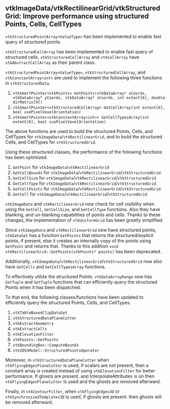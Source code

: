 ## vtkImageData/vtkRectilinearGrid/vtkStructuredGrid: Improve performance using structured Points, Cells, CellTypes

`vtkStructuredPointArray<ValueType>` has been implemented to enable fast query of structured points.

`vtkStructuredCellArray` has been implemented to enable fast query of structured cells. `vtkStructuredCellArray` and
`vtkCellArray` have `vtkAbstractCellArray` as their parent class.

`vtkStructuredPointArray<ValueType>`, `vtkStructuredCellArray`, and `vtkConstantArray<int>` are used to implement
the following three functions in `vtkStructuredData`.

1) `vtkSmartPointer<vtkPoints> GetPoints(vtkDataArray* xCoords, vtkDataArray* yCoords, vtkDataArray* zCoords,
   int extent[6], double dirMatrix[9])`
2) `vtkSmartPointer<vtkStructuredCellArray> GetCellArray(int extent[6], bool usePixelVoxelOrientation)`
3) `vtkSmartPointer<vtkConstantArray<int>> GetCellTypesArray(int extent[6], bool usePixelVoxelOrientation)`

The above functions are used to build the structured Points, Cells, and CellTypes
for `vtkImageData`/`vtkRectilinearGrid`,
and to build the structured Cells, and CellTypes for `vtkStructuredGrid`.

Using these structured classes, the performance of the following functions has been optimized.

1) `GetPoint` for `vtkImageData`/`vtkRectilinearGrid`
2) `GetCellBounds` for `vtkImageData`/`vtkRectilinearGrid`/`vtkStructuredGrid`
3) `GetCellSize` for `vtkImageData`/`vtkRectilinearGrid`/`vtkStructuredGrid`
4) `GetCellType` for `vtkImageData`/`vtkRectilinearGrid`/`vtkStructuredGrid`
5) `GetCellPoints` for `vtkImageData`/`vtkRectilinearGrid`/`vtkStructuredGrid`
6) `GetCell` for `vtkImageData`/`vtkRectilinearGrid`/`vtkStructuredGrid`

`vtkImageData` and `vtkRectilinearGrid` now check for cell visibility when using the `GetCell`, `GetCellSize`, and
`GetCellType` functions. Also they have blanking, and un-blanking capabilities of points and cells. Thanks to these
changes, the implementation of `vtkUniformGrid` has been greatly simplified.

Since `vtkImageData` and `vtkRectilinearGrid` now have structured points, `vtkDataSet` has a function `GetPoints` that
returns the structured/explicit points, if present, else it creates an internally copy of the points using `GetPoint`
and returns that. Thanks to this addition `void vtkRectilinearGrid::GetPoints(vtkPoints* points)` has been deprecated.

Additionally, `vtkImageData`/`vtkRectilinearGrid`/`vtkStructuredGrid` now also have `GetCells` and `GetCellTypesArray`
functions.

To effectively utilize the structured Points. `vtkDataArrayRange` now has `GetTuple` and `SetTuple` functions
that can efficiently query the structured Points when it has been dispatched.

To that end, the following classes/functions have been updated to efficiently query the structured Points, Cells, and
CellTypes.

1) `vtkTableBasedClipDataSet`
2) `vtkStructuredDataPlaneCutter`
3) `vtkExtractGeometry`
4) `vtkExtractCells`
5) `vtkElevationFilter`
6) `vtkPoints::GetPoints`
7) `vtkBoundingBox::ComputeBounds`
8) `vtkIOSSModel::StructuredPointsOperator`

Moreover, in `vtkStructuredDataPlaneCutter` when `vtkFlyingEdgesPlaneCutter` is used, if scalars are not present, then
a constant array is created instead of using `vtkElevationFilter` for better performance. If ghosts are present,
and InterpolateAttributes is on then `vtkFlyingEdgesPlaneCutter` is used and the ghosts are removed afterward.

Finally, in `vtkContourFilter`, when `vtkFlyingEdges3D` or `vtkSynchronizedTemplates3D` is used, if ghosts are present.
then ghosts will be removed afterward.
